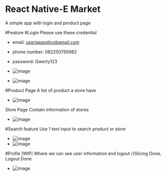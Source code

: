 # React Native-E Market

A simple app with login and product page

#Feature
#Login
Please use these credential
- email: userjapan@cobamail.com
- phone number: 082250795982
- password: Qwerty123

- ![image](https://user-images.githubusercontent.com/53588856/117621002-4e802400-b19b-11eb-97ac-8723d6a2690c.png)
- ![image](https://user-images.githubusercontent.com/53588856/117621028-58098c00-b19b-11eb-9c60-96f9969b164b.png)

#Product Page
A list of product a store have
- ![image](https://user-images.githubusercontent.com/53588856/117620322-994d6c00-b19a-11eb-9af5-4931f815656b.png)

Store Page
Contain information of stores
- ![image](https://user-images.githubusercontent.com/53588856/117620731-f6e1b880-b19a-11eb-8afe-db42afde1ea4.png)

#Search feature
Use 1 text input to search product or store
- ![image](https://user-images.githubusercontent.com/53588856/117620836-14af1d80-b19b-11eb-8cf3-774bf468996b.png)
- ![image](https://user-images.githubusercontent.com/53588856/117620878-2264a300-b19b-11eb-8779-027d4c28d88d.png)

#Profle [WIP]
Where we can see user information and logout
//Slicing Done, Logout Done

- ![image](https://user-images.githubusercontent.com/53588856/117620943-3ad4bd80-b19b-11eb-896c-375726d89617.png)


